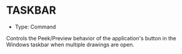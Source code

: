 # TASKBAR

- Type: Command

Controls the Peek/Preview behavior of the application's button in the Windows taskbar when multiple drawings are open.
